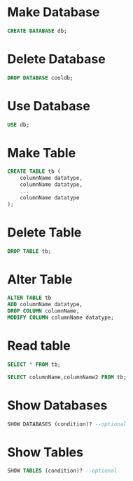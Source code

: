 # Make Database

```sql
CREATE DATABASE db; 
``` 

# Delete Database
```sql
DROP DATABASE cooldb;
```

# Use Database
```sql
USE db;
```

# Make Table
```sql
CREATE TABLE tb (
    columnName datatype,
    columnName datatype,
    ...
    columnName datatype
);
```

# Delete Table
```sql
DROP TABLE tb;
```

# Alter Table
```sql
ALTER TABLE tb
ADD columnName datatype,
DROP COLUMN columnName,
MODIFY COLUMN columnName datatype;
```

# Read table
```sql
SELECT * FROM tb;
```
```sql
SELECT columnName,columnName2 FROM tb;
```

# Show Databases
```sql
SHOW DATABASES (condition)? --optional
```

# Show Tables
```sql
SHOW TABLES (condition)? --optional
```